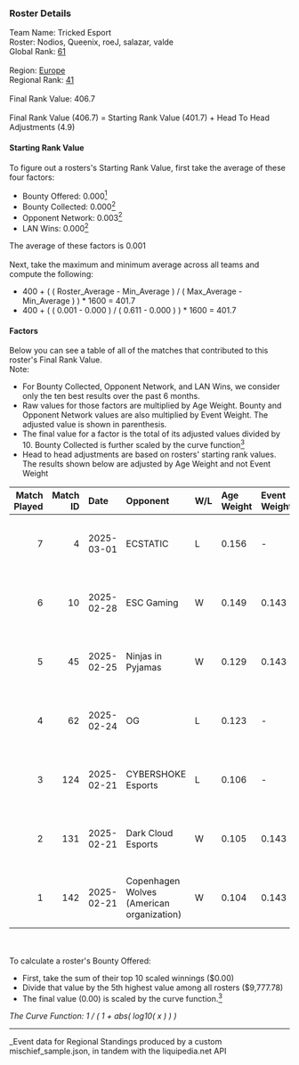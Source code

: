 ### Roster Details<br />
Team Name: Tricked Esport<br />
Roster: Nodios, Queenix, roeJ, salazar, valde<br />
Global Rank: [61](../../standings_global_2025_08_04.md)<br />
<br />
Region: [Europe]( ../../standings_europe_2025_08_04.md)<br />
Regional Rank: [41]( ../../standings_europe_2025_08_04.md)<br />
<br />
Final Rank Value:  406.7<br />
<br />
Final Rank Value (406.7) = Starting Rank Value (401.7) + Head To Head Adjustments (4.9)<br />

#### Starting Rank Value<br />
To figure out a rosters's Starting Rank Value, first take the average of these four factors:<br />
- Bounty Offered: 0.000[<sup>1</sup>](#table2)
- Bounty Collected: 0.000[<sup>2</sup>](#table1)
- Opponent Network: 0.003[<sup>2</sup>](#table1)
- LAN Wins: 0.000[<sup>2</sup>](#table1)

The average of these factors is 0.001<br />
<br />
Next, take the maximum and minimum average across all teams and compute the following:<br />
- 400 + ( ( Roster_Average - Min_Average ) / ( Max_Average - Min_Average ) ) * 1600 = 401.7
- 400 + ( ( 0.001 - 0.000 ) / ( 0.611 - 0.000 ) ) * 1600 = 401.7


#### Factors<br />
Below you can see a table of all of the matches that contributed to this roster's Final Rank Value.<br />
Note:<br />

- For Bounty Collected, Opponent Network, and LAN Wins, we consider only the ten best results over the past 6 months.
- Raw values for those factors are multiplied by Age Weight. Bounty and Opponent Network values are also multiplied by Event Weight. The adjusted value is shown in parenthesis.
- The final value for a factor is the total of its adjusted values divided by 10. Bounty Collected is further scaled by the curve function[<sup>3</sup>](#curveFunction)
- Head to head adjustments are based on rosters' starting rank values. The results shown below are adjusted by Age Weight and not Event Weight
<span id="table1"></span><br />


| Match Played | Match ID | Date       | Opponent                                  | W/L | Age Weight | Event Weight | Bounty Collected | Opponent Network | LAN Wins  | H2H Adj. | Roster                                |
| -: | -: | :- | :- | :- | :- | :- | :- | :- | :- | -: | :- |
|            7 |        4 | 2025-03-01 | ECSTATIC                                  | L   | 0.156      | -            | -                | -                | -         |    -1.64 | Nodios, Queenix, roeJ, salazar, valde |
|            6 |       10 | 2025-02-28 | ESC Gaming                                | W   | 0.149      | 0.143        | 0.000 (0.000)    | 0.342 (0.007)    | 0 (0.000) |     2.31 | Nodios, Queenix, roeJ, salazar, valde |
|            5 |       45 | 2025-02-25 | Ninjas in Pyjamas                         | W   | 0.129      | 0.143        | 0.000 (0.000)    | 0.567 (0.010)    | 0 (0.000) |     2.03 | Nodios, Queenix, roeJ, salazar, valde |
|            4 |       62 | 2025-02-24 | OG                                        | L   | 0.123      | -            | -                | -                | -         |    -1.19 | Nodios, Queenix, roeJ, salazar, valde |
|            3 |      124 | 2025-02-21 | CYBERSHOKE Esports                        | L   | 0.106      | -            | -                | -                | -         |    -0.31 | Leakz, niko, Queenix, salazar, valde  |
|            2 |      131 | 2025-02-21 | Dark Cloud Esports                        | W   | 0.105      | 0.143        | 0.000 (0.000)    | 0.157 (0.002)    | 0 (0.000) |     1.64 | Leakz, niko, Queenix, salazar, valde  |
|            1 |      142 | 2025-02-21 | Copenhagen Wolves (American organization) | W   | 0.104      | 0.143        | 0.000 (0.000)    | 0.435 (0.006)    | 0 (0.000) |     2.10 | Leakz, niko, Queenix, salazar, valde  |

<br />
<span id="table2"></span><br />
To calculate a roster's Bounty Offered:<br />

- First, take the sum of their top 10 scaled winnings ($0.00)
- Divide that value by the 5th highest value among all rosters ($9,777.78)
- The final value (0.00) is scaled by the curve function.[<sup>3</sup>](#curveFunction)

<span id="curveFunction"></span>_The Curve Function: 1 / ( 1 + abs( log10( x ) ) )_<br />

---
_Event data for Regional Standings produced by a custom mischief_sample.json, in tandem with the liquipedia.net API<br />
